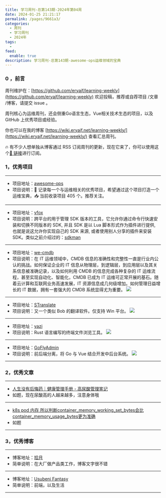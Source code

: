 ```yaml
---
title: 学习周刊-总第143期-2024年第04周
date: 2024-01-25 21:21:17
permalink: /pages/9661a3/
categories:
  - 周刊
  - 学习周刊
  - 2024年
tags:
  -
feed:
  enable: true
description: 学习周刊-总第143期-awesome-ops运维领域的宝典
---
```


### 0 ，前言

周刊维护在：[https://github.com/eryajf/learning-weekly](https://github.com/eryajf/learning-weekly)  欢迎投稿，推荐或自荐项目 /文章 /博客，请提交 issue 。

周刊核心为运维周刊，还会侧重Go语言生态，Vue相关技术生态的项目，以及 GitHub 上优秀项目或经验。

你也可以在我的博客 [https://wiki.eryajf.net/learning-weekly/](https://wiki.eryajf.net/learning-weekly/) 查看汇总周刊。

🔥 有不少人想单独从博客通过 RSS 订阅周刊的更新，现在它来了，你可以使用这个[🔗 链接](https://wiki.eryajf.net/learning-weekly.xml)进行订阅。

### 1，优秀项目

---
- 项目地址：[awesome-ops](https://github.com/eryajf/awesome-ops)
- 项目说明：🧰 记录每一个与运维相关的优秀项目，希望通过这个项目打造一个运维宝典，📥 当前收录项目 405 个。推荐关注。
---
- 项目地址：[vfox](https://github.com/version-fox/vfox)
- 项目说明：跨平台的用于管理 SDK 版本的工具，它允许你通过命令行快速安装和切换不同版本的 SDK, 并且 SDK 是以 Lua 脚本形式作为插件进行提供, 也就是说这允许你实现自己的 SDK 来源, 或者使用别人分享的插件来安装 SDK。类似之前介绍过的：[sdkman](https://github.com/sdkman/sdkman-cli)
---
- 项目地址：[we-cmdb](https://github.com/WeBankPartners/we-cmdb)
- 项目说明：在 IT 运维领域中，CMDB 信息的准确性和完整性一直是行业内公认的挑战。如何保证企业的 IT 信息从物理层，到逻辑层，到应用层以及其关系信息被准确记录，以及如何利用 CMDB 的信息完成各种复杂的 IT 运维流程，甚至实现自动化、智能化，CMDB 已成为 IT 运维可正常开展的基石。随着云计算和互联网业务高速发展，IT 资源信息成几何级增加。如何管理日益增长的 IT 数据，拥有一套强大的 CMDB 系统显得尤为重要。
  ![](https://t.eryajf.net/imgs/2024/01/1704988866448.gif)
---
- 项目地址：[STranslate](https://github.com/zggsong/stranslate)
- 项目说明：又一个类似 Bob 的翻译软件。仅支持 Win 平台。
  ![](https://t.eryajf.net/imgs/2024/01/1705071600889.gif)
---
- 项目地址：[yazi](https://github.com/sxyazi/yazi/)
- 项目说明：Rust 语言编写的终端文件浏览工具。
  ![](https://t.eryajf.net/imgs/2024/01/1705073854303.png)
---
- 项目地址：[GoFlyAdmin](https://github.com/huanglishi/GoFlyAdmin)
- 项目说明：前后端分离，将 Go 与 Vue 结合开发中后台系统。
  ![](https://t.eryajf.net/imgs/2024/01/1705107258783.png)
---
### 2，优秀文章

---
- [人生没有后悔药｜健康管理手册 - 高尿酸管理笔记](https://mp.weixin.qq.com/s/zopt3x-ffCDT_AeMb8uAvQ)
- 如题，现在尿酸高的人越来越多，注意身体哦
---
- [k8s pod 内存 所以判断container_memory_working_set_bytes会比container_memory_usage_bytes更为准确](https://www.cnblogs.com/gaoyuechen/p/16563372.html)
- 如题
---
### 3，优秀博客

---
- 博客地址：[拾月](https://www.skyue.com/)
- 简单说明：在大厂做产品类工作，博客文字很不错
---
- 博客地址：[Usubeni Fantasy](https://ssshooter.com)
- 简单说明：前端，以及生活
---
